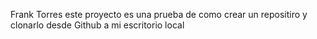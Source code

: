 Frank Torres
este proyecto es una prueba de como crear un repositiro y clonarlo desde Github a mi escritorio local 